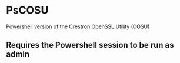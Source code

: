 # PsCOSU
Powershell version of the Crestron OpenSSL Utility (COSU)
## Requires the Powershell session to be run as admin
